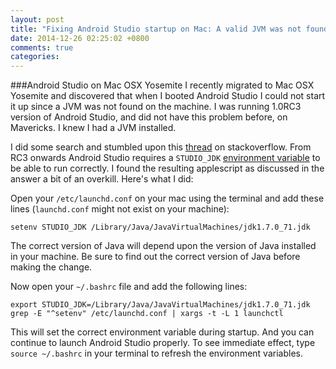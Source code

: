 ```yaml
---
layout: post
title: "Fixing Android Studio startup on Mac: A valid JVM was not found on this machine"
date: 2014-12-26 02:25:02 +0800
comments: true
categories:
---
```


###Android Studio on Mac OSX Yosemite
I recently migrated to Mac OSX Yosemite and discovered that when I booted Android Studio I could not start it up since a JVM was not found on the machine. I was running 1.0RC3 version of Android Studio, and did not have this problem before, on Mavericks. I knew I had a JVM installed.

<!--more-->
I did some search and stumbled upon this [thread][1] on stackoverflow. From RC3 onwards Android Studio requires a `STUDIO_JDK` [environment variable][2] to be able to run correctly. I found the resulting applescript as discussed in the answer a bit of an overkill. Here's what I did:

Open your `/etc/launchd.conf` on your mac using the terminal and add these lines (`launchd.conf` might not exist on your machine):
```
setenv STUDIO_JDK /Library/Java/JavaVirtualMachines/jdk1.7.0_71.jdk

```
The correct version of Java will depend upon the version of Java installed in your machine. Be sure to find out the correct version of Java before making the change.

Now open your `~/.bashrc` file and add the following lines:

```
export STUDIO_JDK=/Library/Java/JavaVirtualMachines/jdk1.7.0_71.jdk
grep -E "^setenv" /etc/launchd.conf | xargs -t -L 1 launchctl
```
This will set the correct environment variable during startup. And you can continue to launch Android Studio properly. To see immediate effect, type `source ~/.bashrc` in your terminal to refresh the environment variables.

[1]: http://stackoverflow.com/questions/27369269/android-studio-was-unable-to-find-a-valid-jvm-related-to-mac-os
[2]: http://tools.android.com/recent/androidstudio1rc3_releasecandidate3released
